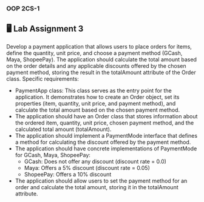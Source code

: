 ### OOP 2CS-1
## 🖥️ Lab Assignment 3

Develop a payment application that allows users to place orders for items, define the quantity, unit price, and choose a payment method (GCash, Maya, ShopeePay). The application should calculate the total amount based on the order details and any applicable discounts offered by the chosen payment method, storing the result in the totalAmount attribute of the Order class.
Specific requirements:

- PaymentApp class: This class serves as the entry point for the application. It demonstrates how to create an Order object, set its properties (item, quantity, unit price, and payment method), and calculate the total amount based on the chosen payment method.
- The application should have an Order class that stores information about the ordered item, quantity, unit price, chosen payment method, and the calculated total amount (totalAmount).
- The application should implement a PaymentMode interface that defines a method for calculating the discount offered by the payment method.
- The application should have concrete implementations of PaymentMode for GCash, Maya, ShopeePay:
     - GCash: Does not offer any discount (discount rate = 0.0)
     - Maya: Offers a 5% discount (discount rate = 0.05)
     - ShopeePay: Offers a 10% discount
- The application should allow users to set the payment method for an order and calculate the total amount, storing it in the totalAmount attribute.

